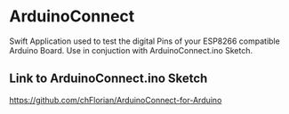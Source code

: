 # ArduinoConnect
Swift Application used to test the digital Pins of your ESP8266 compatible Arduino Board. Use in conjuction with ArduinoConnect.ino Sketch.

## Link to ArduinoConnect.ino Sketch
https://github.com/chFlorian/ArduinoConnect-for-Arduino
